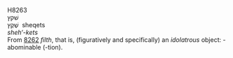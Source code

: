 <body>
  <p>H8263<br>  שׁקץ  <br> שֶׁקֶץ  ‎  sheqets  <br><i>sheh‘-kets </i><br>From <a href="h8262.htm">8262</a>  <i>filth</i>, that is, (figuratively and specifically) an <i>idolatrous</i> object: - abominable (-tion).<br></p>
 </body>